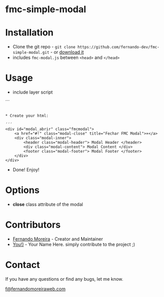 fmc-simple-modal
================

Installation
============

* Clone the git repo - `git clone https://github.com/fernando-dev/fmc-simple-modal.git` - or [download it](https://github.com/fernando-dev/fmc-simple-modal/archive/master.zip)
* includes `fmc-modal.js` between `<head>` and `</head>` 


Usage
=====

* include layer script

´´´
<script>
	jQuery(document).ready(function($) {
		$('.modal-click').fmcmodal();
	});
</script>
```

* Create your html:

´´´
<div id="modal_abrir" class="fmcmodal">
    <a href="#!" class="modal-close" title="Fechar FMC Modal">×</a>
    <div class="modal-inner">
		<header class="modal-header"> Modal Header </header>
		<div class="modal-content"> Modal Content </div>
		<footer class="modal-footer"> Modal Footer </footer>
    </div>
</div>
```

* Done! Enjoy!

Options
=======

+ **close**
class attribute of the modal


Contributors
============
 * [Fernando Moreira](http://fernandomoreiraweb.com/) - Creator and Maintainer
 * [You!)](https://github.com/) - Your Name Here. simply contribute to the project ;)



Contact
=======

If you have any questions or find any bugs, let me know.

f@fernandomoreiraweb.com
